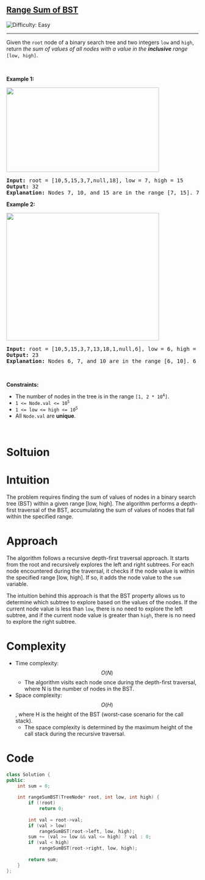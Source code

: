 <h2><a href="https://leetcode.com/problems/range-sum-of-bst">Range Sum of BST</a></h2> <img src='https://img.shields.io/badge/Difficulty-Easy-brightgreen' alt='Difficulty: Easy' /><hr><p>Given the <code>root</code> node of a binary search tree and two integers <code>low</code> and <code>high</code>, return <em>the sum of values of all nodes with a value in the <strong>inclusive</strong> range </em><code>[low, high]</code>.</p>

<p>&nbsp;</p>
<p><strong class="example">Example 1:</strong></p>
<img alt="" src="https://assets.leetcode.com/uploads/2020/11/05/bst1.jpg" style="width: 400px; height: 222px;" />
<pre>
<strong>Input:</strong> root = [10,5,15,3,7,null,18], low = 7, high = 15
<strong>Output:</strong> 32
<strong>Explanation:</strong> Nodes 7, 10, and 15 are in the range [7, 15]. 7 + 10 + 15 = 32.
</pre>

<p><strong class="example">Example 2:</strong></p>
<img alt="" src="https://assets.leetcode.com/uploads/2020/11/05/bst2.jpg" style="width: 400px; height: 335px;" />
<pre>
<strong>Input:</strong> root = [10,5,15,3,7,13,18,1,null,6], low = 6, high = 10
<strong>Output:</strong> 23
<strong>Explanation:</strong> Nodes 6, 7, and 10 are in the range [6, 10]. 6 + 7 + 10 = 23.
</pre>

<p>&nbsp;</p>
<p><strong>Constraints:</strong></p>

<ul>
	<li>The number of nodes in the tree is in the range <code>[1, 2 * 10<sup>4</sup>]</code>.</li>
	<li><code>1 &lt;= Node.val &lt;= 10<sup>5</sup></code></li>
	<li><code>1 &lt;= low &lt;= high &lt;= 10<sup>5</sup></code></li>
	<li>All <code>Node.val</code> are <strong>unique</strong>.</li>
</ul>

<br/>

# Soltuion

# Intuition
The problem requires finding the sum of values of nodes in a binary search tree (BST) within a given range [low, high]. The algorithm performs a depth-first traversal of the BST, accumulating the sum of values of nodes that fall within the specified range.

# Approach
The algorithm follows a recursive depth-first traversal approach. It starts from the root and recursively explores the left and right subtrees. For each node encountered during the traversal, it checks if the node value is within the specified range [low, high]. If so, it adds the node value to the `sum` variable.

The intuition behind this approach is that the BST property allows us to determine which subtree to explore based on the values of the nodes. If the current node value is less than `low`, there is no need to explore the left subtree, and if the current node value is greater than `high`, there is no need to explore the right subtree.

# Complexity
- Time complexity: $$O(N)$$
  - The algorithm visits each node once during the depth-first traversal, where N is the number of nodes in the BST.
- Space complexity: $$O(H)$$, where H is the height of the BST (worst-case scenario for the call stack).
  - The space complexity is determined by the maximum height of the call stack during the recursive traversal.

# Code
```cpp
class Solution {
public:
    int sum = 0;
    
    int rangeSumBST(TreeNode* root, int low, int high) {
        if (!root)
            return 0;
        
        int val = root->val;
        if (val > low)
            rangeSumBST(root->left, low, high);
        sum += (val >= low && val <= high) ? val : 0;
        if (val < high)
            rangeSumBST(root->right, low, high);
        
        return sum;
    }
};
```
